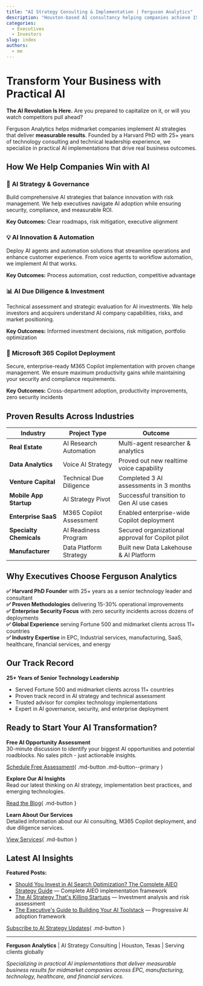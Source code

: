 ```yaml
---
title: "AI Strategy Consulting & Implementation | Ferguson Analytics"
description: "Houston-based AI consultancy helping companies achieve 15-30% operational improvements through practical AI implementation. M365 Copilot, AI strategy, Enterprise AI deployment."
categories:
  - Executives
  - Investors
slug: index
authors:
  - me
---
```


# Transform Your Business with Practical AI

**The AI Revolution Is Here.** Are you prepared to capitalize on it, or will you watch competitors pull ahead?

Ferguson Analytics helps midmarket companies implement AI strategies that deliver **measurable results**. Founded by a Harvard PhD with 25+ years of technology consulting and technical leadership experience, we specialize in practical AI implementations that drive real business outcomes.

## How We Help Companies Win with AI

### 🎯 **AI Strategy & Governance**
Build comprehensive AI strategies that balance innovation with risk management. We help executives navigate AI adoption while ensuring security, compliance, and measurable ROI.

**Key Outcomes:** Clear roadmaps, risk mitigation, executive alignment

### 💡 **AI Innovation & Automation**
Deploy AI agents and automation solutions that streamline operations and enhance customer experience. From voice agents to workflow automation, we implement AI that works.

**Key Outcomes:** Process automation, cost reduction, competitive advantage

### 📊 **AI Due Diligence & Investment**
Technical assessment and strategic evaluation for AI investments. We help investors and acquirers understand AI company capabilities, risks, and market positioning.

**Key Outcomes:** Informed investment decisions, risk mitigation, portfolio optimization

### 🚀 **Microsoft 365 Copilot Deployment**
Secure, enterprise-ready M365 Copilot implementation with proven change management. We ensure maximum productivity gains while maintaining your security and compliance requirements.

**Key Outcomes:** Cross-department adoption, productivity improvements, zero security incidents



## Proven Results Across Industries

| Industry | Project Type | Outcome |
|----------|--------------|---------|
| **Real Estate** | AI Research Automation | Multi-agent researcher & analytics |
| **Data Analytics** | Voice AI Strategy | Proved out new realtime voice capability |
| **Venture Capital** | Technical Due Diligence | Completed 3 AI assessments in 3 months |
| **Mobile App Startup** | AI Strategy Pivot | Successful transition to Gen AI use cases |
| **Enterprise SaaS** | M365 Copilot Assessment | Enabled enterprise-wide Copilot deployment |
| **Specialty Chemicals** | AI Readiness Program | Secured organizational approval for Copilot pilot |
| **Manufacturer** | Data Platform Strategy | Built new Data Lakehouse & AI Platform |

## Why Executives Choose Ferguson Analytics

**✅ Harvard PhD Founder** with 25+ years as a senior technology leader and consultant  
**✅ Proven Methodologies** delivering 15-30% operational improvements  
**✅ Enterprise Security Focus** with zero security incidents across dozens of deployments  
**✅ Global Experience** serving Fortune 500 and midmarket clients across 11+ countries  
**✅ Industry Expertise** in EPC, Industrial services, manufacturing, SaaS, healthcare, financial services, and energy  

## Our Track Record

**25+ Years of Senior Technology Leadership**

- Served Fortune 500 and midmarket clients across 11+ countries
- Proven track record in AI strategy and technical assessment
- Trusted advisor for complex technology implementations
- Expert in AI governance, security, and enterprise deployment

## Ready to Start Your AI Transformation?

**Free AI Opportunity Assessment**  
30-minute discussion to identify your biggest AI opportunities and potential roadblocks. No sales pitch - just actionable insights.

[Schedule Free Assessment](https://cal.com/ksferguson){ .md-button .md-button--primary }

**Explore Our AI Insights**  
Read our latest thinking on AI strategy, implementation best practices, and emerging technologies.

[Read the Blog](./blog/index.md){ .md-button }

**Learn About Our Services**  
Detailed information about our AI consulting, M365 Copilot deployment, and due diligence services.

[View Services](./services.md){ .md-button }

## Latest AI Insights

**Featured Posts:**

- [Should You Invest in AI Search Optimization? The Complete AIEO Strategy Guide](./blog/posts/aieo-search-guide.md) — Complete AIEO implementation framework
- [The AI Strategy That's Killing Startups](./blog/posts/ai-models-startups.md) — Investment analysis and risk assessment
- [The Executive's Guide to Building Your AI Toolstack](./blog/posts/exec-ai-tools-guide.md) — Progressive AI adoption framework

[Subscribe to AI Strategy Updates](https://ksferguson.kit.com/4e9ab54dc9){ .md-button }

---

**Ferguson Analytics** | AI Strategy Consulting | Houston, Texas | Serving clients globally

*Specializing in practical AI implementations that deliver measurable business results for midmarket companies across EPC, manufacturing, technology, healthcare, and financial services.*

<!-- Organization Schema Markup -->
<script type="application/ld+json">
{
  "@context": "https://schema.org",
  "@type": "Organization",
  "name": "Ferguson Analytics",
  "alternateName": "Ferguson Analytics AI Consulting",
  "description": "AI strategy consulting and implementation for midmarket companies globally",
  "url": "https://fergusonanalytics.com",
  "founder": {
    "@type": "Person",
    "name": "Scott Ferguson",
    "jobTitle": "Principal AI Strategy & Implementation Consultant",
    "alumniOf": {
      "@type": "EducationalOrganization",
      "name": "Harvard University"
    }
  },
  "address": {
    "@type": "PostalAddress",
    "addressLocality": "Houston",
    "addressRegion": "TX",
    "addressCountry": "US"
  },
  "areaServed": "Global",
  "serviceArea": {
    "@type": "Place",
    "name": "Global"
  },
  "serviceType": [
    "AI Strategy Development",
    "Microsoft 365 Copilot Implementation", 
    "AI Due Diligence",
    "Enterprise AI Deployment",
    "AI Innovation & Automation"
  ],
  "knowsAbout": [
    "Artificial Intelligence Strategy",
    "Microsoft 365 Copilot",
    "AI Due Diligence", 
    "Enterprise AI Implementation",
    "AI Governance",
    "AI Automation",
    "Technical Leadership"
  ]
}
</script>

<!-- LocalBusiness Schema Markup -->
<script type="application/ld+json">
{
  "@context": "https://schema.org",
  "@type": "ProfessionalService",
  "name": "Ferguson Analytics",
  "description": "AI strategy consulting and implementation for midmarket companies",
  "url": "https://fergusonanalytics.com",
  "address": {
    "@type": "PostalAddress",
    "addressLocality": "Houston",
    "addressRegion": "TX",
    "addressCountry": "US"
  },
  "areaServed": "Global",
  "serviceType": "AI Strategy Consulting",
  "priceRange": "$5,000 - $250,000"
}
</script>